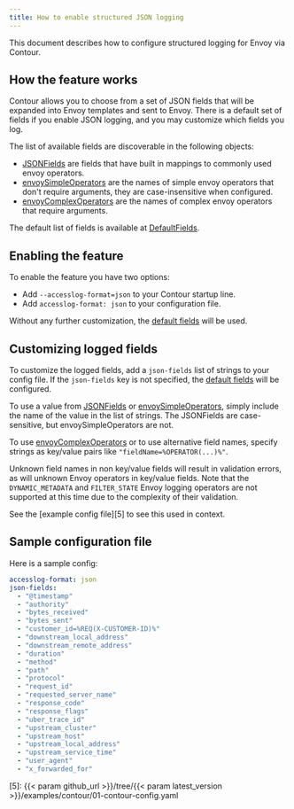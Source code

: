 ```yaml
---
title: How to enable structured JSON logging
---
```


This document describes how to configure structured logging for Envoy via Contour.

## How the feature works

Contour allows you to choose from a set of JSON fields that will be expanded into Envoy templates and sent to Envoy.
There is a default set of fields if you enable JSON logging, and you may customize which fields you log.

The list of available fields are discoverable in the following objects:
- [JSONFields][1] are fields that have built in mappings to commonly used envoy
  operators.
- [envoySimpleOperators][2] are the names of simple envoy operators that don't
  require arguments, they are case-insensitive when configured.
- [envoyComplexOperators][3] are the names of complex envoy operators that require
  arguments.

The default list of fields is available at [DefaultFields][4].

## Enabling the feature

To enable the feature you have two options:

- Add `--accesslog-format=json` to your Contour startup line.
- Add `accesslog-format: json` to your configuration file.

Without any further customization, the [default fields][4] will be used.

## Customizing logged fields

To customize the logged fields, add a `json-fields` list of strings to your
config file.  If the `json-fields` key is not specified, the [default fields][4]
will be configured.

To use a value from [JSONFields][1] or [envoySimpleOperators][2], simply include
the name of the value in the list of strings. The JSONFields are case-sensitive,
but envoySimpleOperators are not.

To use [envoyComplexOperators][3] or to use alternative field names, specify strings as
key/value pairs like `"fieldName=%OPERATOR(...)%"`.

Unknown field names in non key/value fields will result in validation errors, as
will unknown Envoy operators in key/value fields. Note that the
`DYNAMIC_METADATA` and `FILTER_STATE` Envoy logging operators are not supported
at this time due to the complexity of their validation.

See the [example config file][5] to see this used in context.

## Sample configuration file

Here is a sample config:

```yaml
accesslog-format: json
json-fields:
  - "@timestamp"
  - "authority"
  - "bytes_received"
  - "bytes_sent"
  - "customer_id=%REQ(X-CUSTOMER-ID)%"
  - "downstream_local_address"
  - "downstream_remote_address"
  - "duration"
  - "method"
  - "path"
  - "protocol"
  - "request_id"
  - "requested_server_name"
  - "response_code"
  - "response_flags"
  - "uber_trace_id"
  - "upstream_cluster"
  - "upstream_host"
  - "upstream_local_address"
  - "upstream_service_time"
  - "user_agent"
  - "x_forwarded_for"
```

[1]: https://github.com/projectcontour/contour/blob/main/pkg/config/accesslog.go#L33-L45
[2]: https://github.com/projectcontour/contour/blob/main/pkg/config/accesslog.go#L49-L93
[3]: https://github.com/projectcontour/contour/blob/main/pkg/config/accesslog.go#L97-L102
[4]: https://github.com/projectcontour/contour/blob/main/pkg/config/accesslog.go#L4
[5]: {{< param github_url >}}/tree/{{< param latest_version >}}/examples/contour/01-contour-config.yaml

